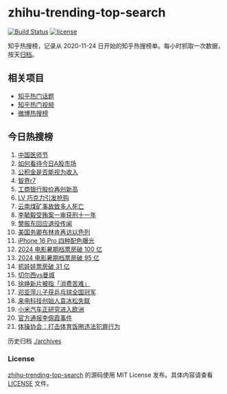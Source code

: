 # zhihu-trending-top-search

[![Build Status](https://github.com/justjavac/zhihu-trending-top-search/workflows/ci/badge.svg?branch=main)](https://github.com/justjavac/zhihu-trending-top-search/actions)
[![license](https://img.shields.io/github/license/justjavac/zhihu-trending-top-search)](https://github.com/justjavac/zhihu-trending-top-search/blob/main/LICENSE)

知乎热搜榜，记录从 2020-11-24 日开始的知乎热搜榜单。每小时抓取一次数据，按天[归档](./archives)。

## 相关项目

- [知乎热门话题](https://github.com/justjavac/zhihu-trending-hot-questions)
- [知乎热门视频](https://github.com/justjavac/zhihu-trending-hot-video)
- [微博热搜榜](https://github.com/justjavac/weibo-trending-hot-search)

## 今日热搜榜

<!-- BEGIN -->
<!-- 最后更新时间 Wed Aug 21 2024 19:07:19 GMT+0800 (China Standard Time) -->

1. [中国医师节](https://www.zhihu.com/search?q=%E4%B8%AD%E5%9B%BD%E5%8C%BB%E5%B8%88%E8%8A%82)
1. [如何看待今日A股市场](https://www.zhihu.com/search?q=%E5%A6%82%E4%BD%95%E7%9C%8B%E5%BE%85%E4%BB%8A%E6%97%A5A%E8%82%A1%E5%B8%82%E5%9C%BA)
1. [公积金是否能视为收入](https://www.zhihu.com/search?q=%E5%85%AC%E7%A7%AF%E9%87%91%E6%98%AF%E5%90%A6%E8%83%BD%E8%A7%86%E4%B8%BA%E6%94%B6%E5%85%A5)
1. [智界r7](https://www.zhihu.com/search?q=%E6%99%BA%E7%95%8Cr7)
1. [工商银行股价再创新高](https://www.zhihu.com/search?q=%E5%B7%A5%E5%95%86%E9%93%B6%E8%A1%8C%E8%82%A1%E4%BB%B7%E5%86%8D%E5%88%9B%E6%96%B0%E9%AB%98)
1. [LV 巧克力引发抢购](https://www.zhihu.com/search?q=LV%20%E5%B7%A7%E5%85%8B%E5%8A%9B%E5%BC%95%E5%8F%91%E6%8A%A2%E8%B4%AD)
1. [云南煤矿事故致多人死亡](https://www.zhihu.com/search?q=%E4%BA%91%E5%8D%97%E7%85%A4%E7%9F%BF%E4%BA%8B%E6%95%85%E8%87%B4%E5%A4%9A%E4%BA%BA%E6%AD%BB%E4%BA%A1)
1. [李毓毅受贿案一审获刑十一年](https://www.zhihu.com/search?q=%E6%9D%8E%E6%AF%93%E6%AF%85%E5%8F%97%E8%B4%BF%E6%A1%88%E4%B8%80%E5%AE%A1%E8%8E%B7%E5%88%91%E5%8D%81%E4%B8%80%E5%B9%B4)
1. [樊振东回应退役传闻](https://www.zhihu.com/search?q=%E6%A8%8A%E6%8C%AF%E4%B8%9C%E5%9B%9E%E5%BA%94%E9%80%80%E5%BD%B9%E4%BC%A0%E9%97%BB)
1. [美国务卿布林肯再访以色列](https://www.zhihu.com/search?q=%E7%BE%8E%E5%9B%BD%E5%8A%A1%E5%8D%BF%E5%B8%83%E6%9E%97%E8%82%AF%E5%86%8D%E8%AE%BF%E4%BB%A5%E8%89%B2%E5%88%97)
1. [iPhone 16 Pro 四种配色曝光](https://www.zhihu.com/search?q=iPhone%2016%20Pro%20%E5%9B%9B%E7%A7%8D%E9%85%8D%E8%89%B2%E6%9B%9D%E5%85%89)
1. [2024 电影暑期档票房破 100 亿](https://www.zhihu.com/search?q=2024%20%E7%94%B5%E5%BD%B1%E6%9A%91%E6%9C%9F%E6%A1%A3%E7%A5%A8%E6%88%BF%E7%A0%B4%20100%20%E4%BA%BF)
1. [2024 电影暑期档票房破 95 亿](https://www.zhihu.com/search?q=2024%20%E7%94%B5%E5%BD%B1%E6%9A%91%E6%9C%9F%E6%A1%A3%E7%A5%A8%E6%88%BF%E7%A0%B4%2095%20%E4%BA%BF)
1. [抓娃娃票房破 31 亿](https://www.zhihu.com/search?q=%E6%8A%93%E5%A8%83%E5%A8%83%E7%A5%A8%E6%88%BF%E7%A0%B4%2031%20%E4%BA%BF)
1. [切尔西vs曼城](https://www.zhihu.com/search?q=%E5%88%87%E5%B0%94%E8%A5%BFvs%E6%9B%BC%E5%9F%8E)
1. [徐峥新片被指「消费苦难」](https://www.zhihu.com/search?q=%E5%BE%90%E5%B3%A5%E6%96%B0%E7%89%87%E8%A2%AB%E6%8C%87%E3%80%8C%E6%B6%88%E8%B4%B9%E8%8B%A6%E9%9A%BE%E3%80%8D)
1. [邓亚萍儿子获乒乓球全国冠军](https://www.zhihu.com/search?q=%E9%82%93%E4%BA%9A%E8%90%8D%E5%84%BF%E5%AD%90%E8%8E%B7%E4%B9%92%E4%B9%93%E7%90%83%E5%85%A8%E5%9B%BD%E5%86%A0%E5%86%9B)
1. [来电科技创始人袁冰松失联](https://www.zhihu.com/search?q=%E6%9D%A5%E7%94%B5%E7%A7%91%E6%8A%80%E5%88%9B%E5%A7%8B%E4%BA%BA%E8%A2%81%E5%86%B0%E6%9D%BE%E5%A4%B1%E8%81%94)
1. [小米汽车正研究进入欧洲](https://www.zhihu.com/search?q=%E5%B0%8F%E7%B1%B3%E6%B1%BD%E8%BD%A6%E6%AD%A3%E7%A0%94%E7%A9%B6%E8%BF%9B%E5%85%A5%E6%AC%A7%E6%B4%B2)
1. [官方通报李佩霞事件](https://www.zhihu.com/search?q=%E5%AE%98%E6%96%B9%E9%80%9A%E6%8A%A5%E6%9D%8E%E4%BD%A9%E9%9C%9E%E4%BA%8B%E4%BB%B6)
1. [体操协会：打击体育饭圈违法犯罪行为](https://www.zhihu.com/search?q=%E4%BD%93%E6%93%8D%E5%8D%8F%E4%BC%9A%EF%BC%9A%E6%89%93%E5%87%BB%E4%BD%93%E8%82%B2%E9%A5%AD%E5%9C%88%E8%BF%9D%E6%B3%95%E7%8A%AF%E7%BD%AA%E8%A1%8C%E4%B8%BA)

<!-- END -->

历史归档 [./archives](./archives)

### License

[zhihu-trending-top-search](https://github.com/justjavac/zhihu-trending-top-search) 的源码使用 MIT License
发布。具体内容请查看 [LICENSE](./LICENSE) 文件。
